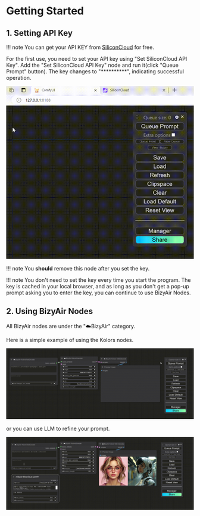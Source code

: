 # Getting Started

## 1. Setting API Key

!!! note
    You can get your API KEY from [SiliconCloud](https://cloud.siliconflow.cn/) for free.

For the first use, you need to set your API key using "Set SiliconCloud API Key". Add the "Set SiliconCloud API Key" node and run it(click "Queue Prompt" button). The key changes to "**********", indicating successful operation.

![](./imgs/how-to-set-key.gif)

!!! note
    You **should** remove this node after you set the key.

!!! note
    You don't need to set the key every time you start the program. The key is cached in your local browser, and as long as you don't get a pop-up prompt asking you to enter the key, you can continue to use BizyAir Nodes.

## 2. Using BizyAir Nodes

All BizyAir nodes are under the "☁️BizyAir" category.

Here is a simple example of using the Kolors nodes.

![](./imgs/text2img.gif)

or you can use LLM to refine your prompt.

![](./imgs/llmnode.gif)
